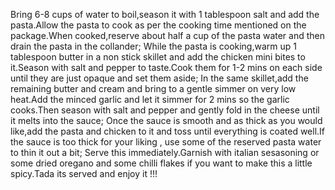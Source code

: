 Bring 6-8 cups of water to boil,season it with 1 tablespoon salt and add the pasta.Allow the pasta to cook as per the cooking time mentioned on the package.When cooked,reserve about half a cup of the pasta water and then drain the pasta in the collander;
While the pasta is cooking,warm up 1 tablespoon butter in a non stick skillet and add the chicken mini bites to it.Season with salt and pepper to taste.Cook them for 1-2 mins on each side until they are just opaque and set them aside;
In the same skillet,add the remaining butter and cream and bring to a gentle simmer on very low heat.Add the minced garlic and let it simmer for 2 mins so the garlic cooks.Then season with salt and pepper and gently fold in the cheese until it melts into the sauce;
Once the sauce is smooth and as thick as you would like,add the pasta and chicken to it and toss until everything is coated well.If the sauce is too thick for your liking , use some of the reserved pasta water to thin it out a bit;
Serve this immediately.Garnish with italian sesasoning or some dried oregano and some chilli flakes if you want to make this a little spicy.Tada its served and enjoy it !!!